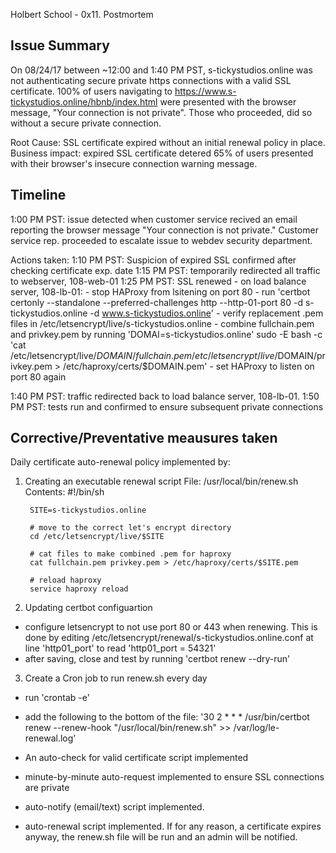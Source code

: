 Holbert School - 0x11. Postmortem

## Issue Summary
On 08/24/17 between ~12:00 and 1:40 PM PST, s-tickystudios.online was not authenticating secure private https connections with a valid SSL certificate. 100% of users navigating to https://www.s-tickystudios.online/hbnb/index.html were presented with the browser message, "Your connection is not private". Those who proceeded, did so without a secure private connection.

Root Cause: SSL certificate expired without an initial renewal policy in place.
Business impact: expired SSL certificate detered 65% of users presented with their browser's insecure connection warning message.

## Timeline
1:00 PM PST: issue detected when customer service recived an email reporting the browser message "Your connection is not private." Customer service rep. proceeded to escalate issue to webdev security department.

Actions taken: 
1:10 PM PST: Suspicion of expired SSL confirmed after checking certificate exp. date 
1:15 PM PST: temporarily redirected all traffic to webserver, 108-web-01
1:25 PM PST: SSL renewed - on load balance server, 108-lb-01:
	 		 	 - stop HAProxy from lsitening on port 80
	 		 	 - run 'certbot certonly --standalone --preferred-challenges http --http-01-port 80 -d s-tickystudios.online -d www.s-tickystudios.online'
				 - verify replacement .pem files in /etc/letsencrypt/live/s-tickystudios.online
				 - combine fullchain.pem and privkey.pem by running 'DOMAI=s-tickystudios.online' sudo -E bash -c 'cat /etc/letsencrypt/live/$DOMAIN/fullchain.pem /etc/letsencrypt/live/$DOMAIN/privkey.pem > /etc/haproxy/certs/$DOMAIN.pem'
				 - set HAProxy to listen on port 80 again

1:40 PM PST: traffic redirected back to load balance server, 108-lb-01.
1:50 PM PST: tests run and confirmed to ensure subsequent private connections

## Corrective/Preventative meausures taken
Daily certificate auto-renewal policy implemented by:

1) Creating an executable renewal script
File: /usr/local/bin/renew.sh
Contents:
		#!/bin/sh

		SITE=s-tickystudios.online

		# move to the correct let's encrypt directory
		cd /etc/letsencrypt/live/$SITE

		# cat files to make combined .pem for haproxy
		cat fullchain.pem privkey.pem > /etc/haproxy/certs/$SITE.pem

		# reload haproxy
		service haproxy reload
  	 
2) Updating certbot configuartion
- configure letsencrypt to not use port 80 or 443 when renewing. This is done by
editing  /etc/letsencrypt/renewal/s-tickystudios.online.conf at line 'http01_port' to read 'http01_port = 54321'
- after saving, close and test by running 'certbot renew --dry-run'

3) Create a Cron job to run renew.sh every day
- run 'crontab -e'
- add the following to the bottom of the file:
  '30 2 * * * /usr/bin/certbot renew --renew-hook "/usr/local/bin/renew.sh" >> /var/log/le-renewal.log'


- An auto-check for valid certificate script implemented
- minute-by-minute auto-request implemented to ensure SSL connections are private
- auto-notify (email/text) script implemented. 
- auto-renewal script implemented. If for any reason, a certificate expires anyway, the renew.sh file will be run and an admin will be notified.

